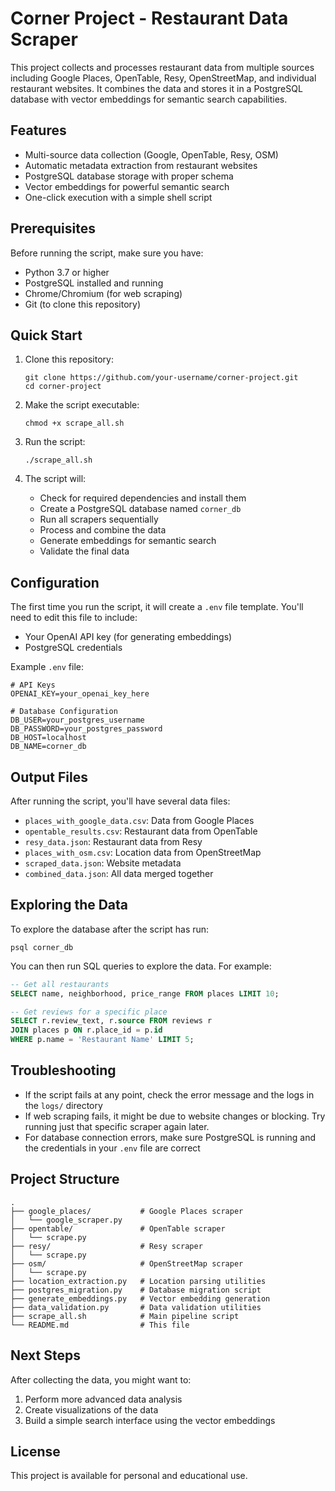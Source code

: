 # Corner Project - Restaurant Data Scraper

This project collects and processes restaurant data from multiple sources including Google Places, OpenTable, Resy, OpenStreetMap, and individual restaurant websites. It combines the data and stores it in a PostgreSQL database with vector embeddings for semantic search capabilities.

## Features

- Multi-source data collection (Google, OpenTable, Resy, OSM)
- Automatic metadata extraction from restaurant websites
- PostgreSQL database storage with proper schema
- Vector embeddings for powerful semantic search
- One-click execution with a simple shell script

## Prerequisites

Before running the script, make sure you have:

- Python 3.7 or higher
- PostgreSQL installed and running
- Chrome/Chromium (for web scraping)
- Git (to clone this repository)

## Quick Start

1. Clone this repository:
   ```
   git clone https://github.com/your-username/corner-project.git
   cd corner-project
   ```

2. Make the script executable:
   ```
   chmod +x scrape_all.sh
   ```

3. Run the script:
   ```
   ./scrape_all.sh
   ```

4. The script will:
   - Check for required dependencies and install them
   - Create a PostgreSQL database named `corner_db`
   - Run all scrapers sequentially
   - Process and combine the data
   - Generate embeddings for semantic search
   - Validate the final data

## Configuration

The first time you run the script, it will create a `.env` file template. You'll need to edit this file to include:

- Your OpenAI API key (for generating embeddings)
- PostgreSQL credentials

Example `.env` file:
```
# API Keys
OPENAI_KEY=your_openai_key_here

# Database Configuration
DB_USER=your_postgres_username
DB_PASSWORD=your_postgres_password
DB_HOST=localhost
DB_NAME=corner_db
```

## Output Files

After running the script, you'll have several data files:

- `places_with_google_data.csv`: Data from Google Places
- `opentable_results.csv`: Restaurant data from OpenTable
- `resy_data.json`: Restaurant data from Resy
- `places_with_osm.csv`: Location data from OpenStreetMap
- `scraped_data.json`: Website metadata
- `combined_data.json`: All data merged together

## Exploring the Data

To explore the database after the script has run:

```
psql corner_db
```

You can then run SQL queries to explore the data. For example:

```sql
-- Get all restaurants
SELECT name, neighborhood, price_range FROM places LIMIT 10;

-- Get reviews for a specific place
SELECT r.review_text, r.source FROM reviews r 
JOIN places p ON r.place_id = p.id 
WHERE p.name = 'Restaurant Name' LIMIT 5;
```

## Troubleshooting

- If the script fails at any point, check the error message and the logs in the `logs/` directory
- If web scraping fails, it might be due to website changes or blocking. Try running just that specific scraper again later.
- For database connection errors, make sure PostgreSQL is running and the credentials in your `.env` file are correct

## Project Structure

```
.
├── google_places/           # Google Places scraper
│   └── google_scraper.py
├── opentable/               # OpenTable scraper  
│   └── scrape.py
├── resy/                    # Resy scraper
│   └── scrape.py
├── osm/                     # OpenStreetMap scraper
│   └── scrape.py
├── location_extraction.py   # Location parsing utilities
├── postgres_migration.py    # Database migration script
├── generate_embeddings.py   # Vector embedding generation
├── data_validation.py       # Data validation utilities
├── scrape_all.sh            # Main pipeline script
└── README.md                # This file
```

## Next Steps

After collecting the data, you might want to:

1. Perform more advanced data analysis
2. Create visualizations of the data
3. Build a simple search interface using the vector embeddings

## License

This project is available for personal and educational use.